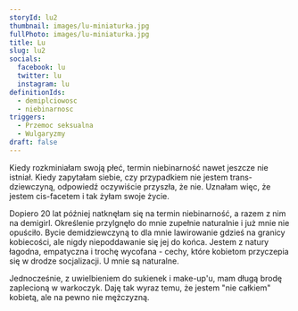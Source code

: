 ```yaml
---
storyId: lu2
thumbnail: images/lu-miniaturka.jpg
fullPhoto: images/lu-miniaturka.jpg
title: Lu
slug: lu2
socials:
  facebook: lu
  twitter: lu
  instagram: lu
definitionIds:
  - demiplciowosc
  - niebinarnosc
triggers:
  - Przemoc seksualna
  - Wulgaryzmy
draft: false
---
```

Kiedy rozkminiałam swoją płeć, termin niebinarność nawet jeszcze nie istniał. Kiedy zapytałam siebie, czy przypadkiem nie jestem trans-dziewczyną, odpowiedź oczywiście przyszła, że nie. Uznałam więc, że jestem cis-facetem i tak żyłam swoje życie.

Dopiero 20 lat później natknęłam się na termin niebinarność, a razem z nim na demigirl. Określenie przylgnęło do mnie zupełnie naturalnie i już mnie nie opuściło. Bycie demidziewczyną to dla mnie lawirowanie gdzieś na granicy kobiecości, ale nigdy niepoddawanie się jej do końca. Jestem z natury łagodna, empatyczna i trochę wycofana - cechy, które kobietom przyczepia się w drodze socjalizacji. U mnie są naturalne. 

Jednocześnie, z uwielbieniem do sukienek i make-up'u, mam długą brodę zaplecioną w warkoczyk. Daję tak wyraz temu, że jestem "nie całkiem" kobietą, ale na pewno nie mężczyzną.
